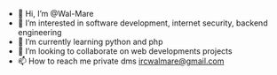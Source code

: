 - 👋 Hi, I’m @Wal-Mare
- 👀 I’m interested in software development, internet security, backend engineering
- 🌱 I’m currently learning python and php
- 💞️ I’m looking to collaborate on web developments projects
- 📫 How to reach me private dms ircwalmare@gmail.com

<!---
Wal-Mare/Wal-Mare is a ✨ special ✨ repository because its `README.md` (this file) appears on your GitHub profile.
You can click the Preview link to take a look at your changes.
--->
